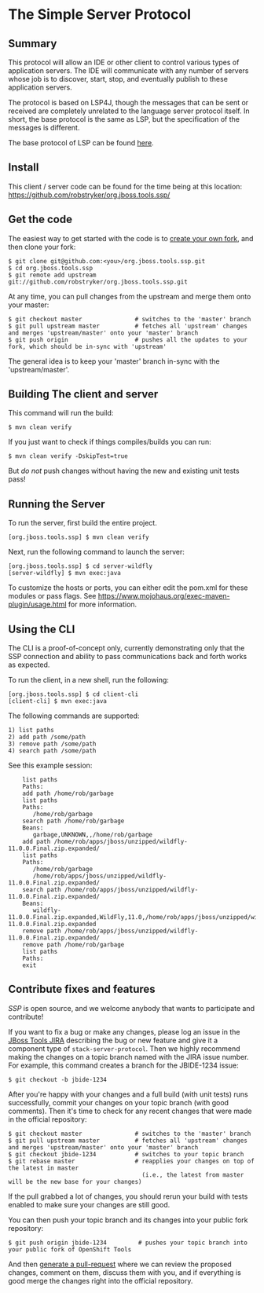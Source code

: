 # The Simple Server Protocol 

## Summary

This protocol will allow an IDE or other client to control various types of application servers. The IDE will communicate with any number of servers whose job is to discover, start, stop, and eventually publish to these application servers. 

The protocol is based on LSP4J, though the messages that can be sent or received are completely unrelated to the language server protocol itself. In short, the base protocol is the same as LSP, but the specification of the messages is different. 

The base protocol of LSP can be found [here](https://microsoft.github.io/language-server-protocol/specification). 

## Install

This client / server code can be found for the time being at this location:  https://github.com/robstryker/org.jboss.tools.ssp/

## Get the code

The easiest way to get started with the code is to [create your own fork](http://help.github.com/forking/),
and then clone your fork:

    $ git clone git@github.com:<you>/org.jboss.tools.ssp.git
    $ cd org.jboss.tools.ssp
    $ git remote add upstream git://github.com/robstryker/org.jboss.tools.ssp.git

At any time, you can pull changes from the upstream and merge them onto your master:

    $ git checkout master               # switches to the 'master' branch
    $ git pull upstream master          # fetches all 'upstream' changes and merges 'upstream/master' onto your 'master' branch
    $ git push origin                   # pushes all the updates to your fork, which should be in-sync with 'upstream'

The general idea is to keep your 'master' branch in-sync with the
'upstream/master'.

## Building The client and server

This command will run the build:

    $ mvn clean verify

If you just want to check if things compiles/builds you can run:

    $ mvn clean verify -DskipTest=true

But *do not* push changes without having the new and existing unit tests pass!

## Running the Server

To run the server, first build the entire project.

    [org.jboss.tools.ssp] $ mvn clean verify

Next, run the following command to launch the server:

    [org.jboss.tools.ssp] $ cd server-wildfly
    [server-wildfly] $ mvn exec:java

To customize the hosts or ports, you can either edit the pom.xml for these modules or pass flags. See https://www.mojohaus.org/exec-maven-plugin/usage.html  for more information. 

## Using the CLI

The CLI is a proof-of-concept only, currently demonstrating only that the SSP connection and ability to pass communications back and forth works as expected. 


To run the client, in a new shell, run the following:

    [org.jboss.tools.ssp] $ cd client-cli
    [client-cli] $ mvn exec:java


The following commands are supported:

    1) list paths
    2) add path /some/path
    3) remove path /some/path
    4) search path /some/path

See this example session:

        list paths
        Paths:
        add path /home/rob/garbage
        list paths
        Paths:
           /home/rob/garbage
        search path /home/rob/garbage
        Beans:
           garbage,UNKNOWN,,/home/rob/garbage
        add path /home/rob/apps/jboss/unzipped/wildfly-11.0.0.Final.zip.expanded/
        list paths
        Paths:
           /home/rob/garbage
           /home/rob/apps/jboss/unzipped/wildfly-11.0.0.Final.zip.expanded/
        search path /home/rob/apps/jboss/unzipped/wildfly-11.0.0.Final.zip.expanded/
        Beans:
           wildfly-11.0.0.Final.zip.expanded,WildFly,11.0,/home/rob/apps/jboss/unzipped/wildfly-11.0.0.Final.zip.expanded
        remove path /home/rob/apps/jboss/unzipped/wildfly-11.0.0.Final.zip.expanded/
        remove path /home/rob/garbage
        list paths
        Paths:
        exit



## Contribute fixes and features

_SSP_ is open source, and we welcome anybody that wants to
participate and contribute!

If you want to fix a bug or make any changes, please log an issue in
the [JBoss Tools JIRA](https://issues.jboss.org/browse/JBIDE)
describing the bug or new feature and give it a component type of
`stack-server-protocol`. Then we highly recommend making the changes on a
topic branch named with the JIRA issue number. For example, this
command creates a branch for the JBIDE-1234 issue:

	$ git checkout -b jbide-1234

After you're happy with your changes and a full build (with unit
tests) runs successfully, commit your changes on your topic branch
(with good comments). Then it's time to check for any recent changes
that were made in the official repository:

	$ git checkout master               # switches to the 'master' branch
	$ git pull upstream master          # fetches all 'upstream' changes and merges 'upstream/master' onto your 'master' branch
	$ git checkout jbide-1234           # switches to your topic branch
	$ git rebase master                 # reapplies your changes on top of the latest in master
	                                      (i.e., the latest from master will be the new base for your changes)

If the pull grabbed a lot of changes, you should rerun your build with
tests enabled to make sure your changes are still good.

You can then push your topic branch and its changes into your public fork repository:

	$ git push origin jbide-1234         # pushes your topic branch into your public fork of OpenShift Tools

And then [generate a pull-request](http://help.github.com/pull-requests/) where we can
review the proposed changes, comment on them, discuss them with you,
and if everything is good merge the changes right into the official
repository.

